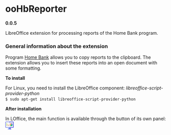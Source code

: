 # ooHbReporter 

**0.0.5**

LibreOffice extension for processing reports of the Home Bank program.  

### General information about the extension
Program [Home Bank](http://homebank.free.fr/en/index.php) allows you to copy reports to the clipboard. The extension allows you to insert these reports into an open document with some formatting.

**To install**  

For Linux, you need to install the LibreOffice component: *libreoffice-script-provider-python*  
``$ sudo apt-get install libreoffice-script-provider-python``  

**After installation**  

In LOffice, the main function is available through the button of its own panel: ![Insert](src/rep_16.png)   

